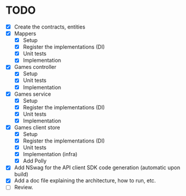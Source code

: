 # TODO

- [x] Create the contracts, entities
- [x] Mappers
    - [x] Setup
    - [x] Register the implementations (DI)
    - [x] Unit tests
    - [x] Implementation
- [x] Games controller
    - [x] Setup
    - [x] Unit tests
    - [x] Implementation
- [x] Games service
    - [x] Setup
    - [x] Register the implementations (DI)
    - [x] Unit tests
    - [x] Implementation
- [x] Games client store
    - [x] Setup
    - [x] Register the implementations (DI)
    - [x] Unit tests
    - [x] Implementation (infra)
    - [x] Add Polly
- [x] Add NSwag for the API client SDK code generation (automatic upon build)
- [x] Add a doc file explaining the architecture, how to run, etc.
- [ ] Review.
